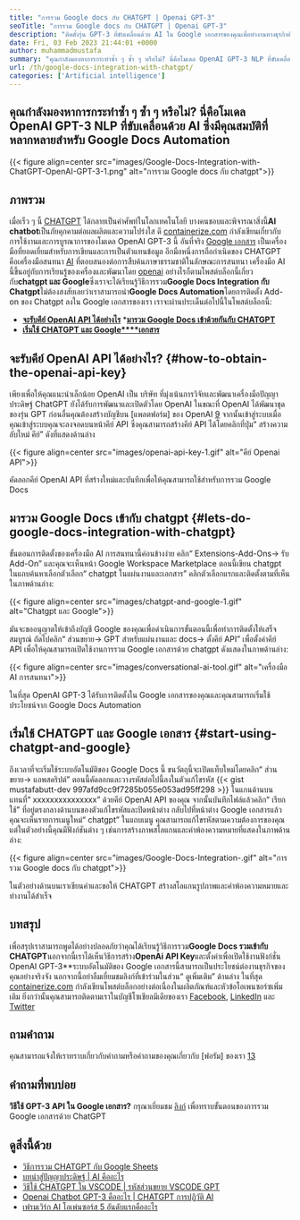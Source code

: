 ```yaml
---
title: "การรวม Google docs กับ CHATGPT | Openai GPT-3" 
seoTitle: "การรวม Google docs กับ CHATGPT | Openai GPT-3" 
description: "ติดตั้งรุ่น GPT-3 ที่ขับเคลื่อนด้วย AI ใน Google เอกสารของคุณเพื่อทำงานทางธุรกิจที่หลากหลายโดยอัตโนมัติ มาเรียนรู้วิธีการรวม Google Docs เข้ากับ CHATGPT กันเถอะ" 
date: Fri, 03 Feb 2023 21:44:01 +0000
author: muhammadmustafa
summary: "คุณกำลังมองหาการกระทำซ้ำ ๆ ซ้ำ ๆ หรือไม่? นี่คือโมเดล OpenAI GPT-3 NLP ที่ขับเคลื่อนด้วย AI ซึ่งมีคุณสมบัติที่หลากหลายสำหรับ Google Docs Automation" 
url: /th/google-docs-integration-with-chatgpt/
categories: ['Artificial intelligence']
---
```


## คุณกำลังมองหาการกระทำซ้ำ ๆ ซ้ำ ๆ หรือไม่? นี่คือโมเดล OpenAI GPT-3 NLP ที่ขับเคลื่อนด้วย AI ซึ่งมีคุณสมบัติที่หลากหลายสำหรับ Google Docs Automation

{{< figure align=center src="images/Google-Docs-Integration-with-ChatGPT-OpenAI-GPT-3-1.png" alt="การรวม Google docs กับ chatgpt">}}


## ภาพรวม
เมื่อเร็ว ๆ นี้ [CHATGPT][1] ได้กลายเป็นคำศัพท์ในโลกเทคโนโลยี บางคนชอบและพิจารณาสิ่งนี้**AI chatbot**เป็นภัยคุกคามต่อผลผลิตและความโปร่งใส ดี [containerize.com][2] กำลังเขียนเกี่ยวกับการใช้งานและการบูรณาการของโมเดล OpenAI GPT-3 นี้ อันที่จริง [Google เอกสาร][3] เป็นเครื่องมือที่ยอดเยี่ยมสำหรับการเขียนและการเป็นตัวแทนข้อมูล อีกมือหนึ่งการถือกำเนิดของ CHATGPT คือเครื่องมือสนทนา [AI][4] ที่ตอบสนองต่อการสืบค้นภาษาธรรมชาติในลักษณะการสนทนา เครื่องมือ AI นี้ขึ้นอยู่กับการเรียนรู้ของเครื่องและพัฒนาโดย [openai][5] อย่างไรก็ตามโพสต์บล็อกนี้เกี่ยวกับ**chatgpt และ Google**ซึ่งเราจะได้เรียนรู้วิธีการรวม**Google Docs Integration กับ Chatgpt**ไม่ต้องสงสัยเลยว่าเราสามารถนำ**Google Docs Automation**โดยการติดตั้ง Add-on ของ Chatgpt ลงใน Google เอกสารของเรา
เราจะผ่านประเด็นต่อไปนี้ในโพสต์บล็อกนี้:
* [**จะรับคีย์ OpenAI API ได้อย่างไร**][6]
***[มารวม Google Docs เข้าด้วยกันกับ CHATGPT][7]**
* [**เริ่มใช้ CHATGPT และ Google****เอกสาร**][8]

## จะรับคีย์ OpenAI API ได้อย่างไร? {#how-to-obtain-the-openai-api-key}
เพียงเพื่อให้คุณแนะนำเล็กน้อย OpenAI เป็น บริษัท ที่มุ่งเน้นการวิจัยและพัฒนาเครื่องมือปัญญาประดิษฐ์ ChatGPT ยังได้รับการพัฒนาและเปิดตัวโดย OpenAI ในขณะที่ OpenAI ได้พัฒนาชุดของรุ่น GPT
ก่อนอื่นคุณต้องสร้างบัญชีบน [แพลตฟอร์ม] ของ OpenAI [9] จากนั้นเข้าสู่ระบบเมื่อคุณเข้าสู่ระบบคุณจะลงจอดบนหน้าคีย์ API ซึ่งคุณสามารถสร้างคีย์ API ได้โดยคลิกที่ปุ่ม“ สร้างความลับใหม่ คีย์” ดังที่แสดงด้านล่าง

{{< figure align=center src="images/openai-api-key-1.gif" alt="คีย์ Openai API">}}

คัดลอกคีย์ OpenAI API ที่สร้างใหม่และบันทึกเพื่อให้คุณสามารถใช้สำหรับการรวม Google Docs

## มารวม Google Docs เข้ากับ chatgpt {#lets-do-google-docs-integration-with-chatgpt}
ขั้นตอนการติดตั้งของเครื่องมือ AI การสนทนานี้ค่อนข้างง่าย คลิก“ Extensions-Add-Ons-> รับ Add-On” และคุณจะเห็นหน้า Google Workspace Marketplace ตอนนี้เขียน chatgpt ในแถบค้นหาเลือกตัวเลือก“ chatgpt ในแผ่นงานและเอกสาร” คลิกตัวเลือกแรกและติดตั้งตามที่เห็นในภาพด้านล่าง:

{{< figure align=center src="images/chatgpt-and-google-1.gif" alt="Chatgpt และ Google">}}

มันจะขออนุญาตให้เข้าถึงบัญชี Google ของคุณเพื่อดำเนินการขั้นตอนนี้เพื่อทำการติดตั้งให้เสร็จสมบูรณ์ ถัดไปคลิก“ ส่วนขยาย-> GPT สำหรับแผ่นงานและ docs-> ตั้งคีย์ API” เพื่อตั้งค่าคีย์ API เพื่อให้คุณสามารถเปิดใช้งานการรวม Google เอกสารด้วย chatgpt ดังแสดงในภาพด้านล่าง:

{{< figure align=center src="images/conversational-ai-tool.gif" alt="เครื่องมือ AI การสนทนา">}}

ในที่สุด OpenAI GPT-3 ได้รับการติดตั้งใน Google เอกสารของคุณและคุณสามารถเริ่มใช้ประโยชน์จาก Google Docs Automation

## เริ่มใช้ CHATGPT และ Google เอกสาร {#start-using-chatgpt-and-google}
ถึงเวลาที่จะเริ่มใช้ระบบอัตโนมัติของ Google Docs นี้ ขนวัตถุนี้จะเปิดแท็บใหม่โดยคลิก“ ส่วนขยาย-> แอพสคริปต์” ตอนนี้คัดลอกและวางรหัสต่อไปนี้ลงในตัวแก้ไขรหัส
{{< gist mustafabutt-dev 997afd9cc9f7285b055e053ad95ff298 >}}
ในแกนด้านบนแทนที่“ xxxxxxxxxxxxxxx” ด้วยคีย์ OpenAI API ของคุณ จากนั้นบันทึกไฟล์แล้วคลิก“ เรียกใช้” ที่อยู่ตรงกลางด้านบนของตัวแก้ไขรหัสและปิดหน้าต่าง
กลับไปที่หน้าต่าง Google เอกสารแล้วคุณจะเห็นรายการเมนูใหม่“ chatgpt” ในแถบเมนู คุณสามารถแก้ไขรหัสตามความต้องการของคุณ แต่ในตัวอย่างนี้คุณมีฟังก์ชันต่าง ๆ เช่นการสร้างภาพสโลแกนและคำพ้องความหมายที่แสดงในภาพด้านล่าง:

{{< figure align=center src="images/Google-Docs-Integration-.gif" alt="การรวม Google docs กับ chatgpt">}}

ในตัวอย่างด้านบนเราเขียนคำและขอให้ CHATGPT สร้างสโลแกนรูปภาพและคำพ้องความหมายและทำงานได้สำเร็จ

## บทสรุป
เพื่อสรุปเราสามารถพูดได้อย่างปลอดภัยว่าคุณได้เรียนรู้วิธีการรวม**Google Docs รวมเข้ากับ CHATGPT**นอกจากนี้เราได้เห็นวิธีการสร้าง**OpenAi API Key**และตั้งค่าเพื่อเปิดใช้งานฟังก์ชั่น OpenAI GPT-3**ระบบอัตโนมัติของ Google เอกสารนี้สามารถเป็นประโยชน์ต่องานธุรกิจของคุณอย่างจริงจัง นอกจากนี้อย่าลืมเยี่ยมชมลิงก์ที่เข้าร่วมในส่วน“ ดูเพิ่มเติม” ด้านล่าง
ในที่สุด [containerize.com][2] กำลังเขียนโพสต์บล็อกอย่างต่อเนื่องในผลิตภัณฑ์และหัวข้อโอเพนซอร์ซเพิ่มเติม ยิ่งกว่านั้นคุณสามารถติดตามเราในบัญชีโซเชียลมีเดียของเรา [Facebook][10], [LinkedIn][11] และ [Twitter][12]

## ถามคำถาม
คุณสามารถแจ้งให้เราทราบเกี่ยวกับคำถามหรือคำถามของคุณเกี่ยวกับ [ฟอรัม] ของเรา [13]

## คำถามที่พบบ่อย
**วิธีใช้ GPT-3 API ใน Google เอกสาร?**
กรุณาเยี่ยมชม [ลิงก์][7] เพื่อทราบขั้นตอนของการรวม Google เอกสารด้วย ChatGPT

## ดูสิ่งนี้ด้วย
  * [วิธีการรวม CHATGPT กับ Google Sheets][14]
  * [บทนำสู่ปัญญาประดิษฐ์ | AI คืออะไร][4]
  * [วิธีใช้ CHATGPT ใน VSCODE | รหัสส่วนขยาย VSCODE GPT][15]
  * [Openai Chatbot GPT-3 คืออะไร | CHATGPT การปฏิวัติ AI][1]
  * [เฟรมเวิร์ก AI โอเพ่นซอร์ส 5 อันดับแรกคืออะไร][16]

  
[1]: https://blog.containerize.com/artificial-intelligence/what-is-openai-chatbot-gpt-3-chatgpt-an-ai-revolution/
[2]: https://www.containerize.com/
[3]: https://docs.google.com/document/u/0/
[4]: https://blog.containerize.com/artificial-intelligence/an-introduction-to-artificial-intelligence-what-is-ai/
[5]: https://openai.com/
[6]: #How-to-obtain-the-OpenAI-API-key
[7]: #Lets-do-Google-Docs-Integration-with-ChatGPT
[8]: #Start-using-ChatGPT-and-Google
[9]: https://platform.openai.com/account/api-keys
[10]: https://web.facebook.com/containerize
[11]: https://www.linkedin.com/company/containerize/
[12]: https://twitter.com/containerize_co
[13]: https://forum.containerize.com/
[14]: https://blog.containerize.com/artificial-intelligence/integrate-chatgpt-with-google-sheets/
[15]: https://blog.containerize.com/artificial-intelligence/how-to-use-chatgpt-in-vscode-the-vscode-extension-codegpt/
[16]: https://blog.containerize.com/artificial-intelligence/top-5-open-source-ai-frameworks/
